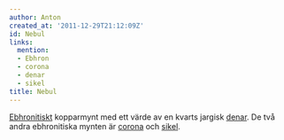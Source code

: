 ```yaml
---
author: Anton
created_at: '2011-12-29T21:12:09Z'
id: Nebul
links:
  mention:
  - Ebhron
  - corona
  - denar
  - sikel
title: Nebul
---
```


[Ebhronitiskt] kopparmynt med ett värde av en kvarts jargisk [denar]. De två andra ebhronitiska
mynten är [corona] och [sikel].

  [Ebhronitiskt]: Ebhron
  [denar]: denar
  [corona]: corona
  [sikel]: sikel
